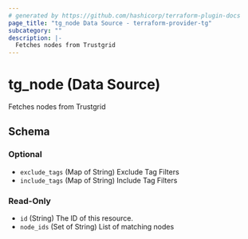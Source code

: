 ```yaml
---
# generated by https://github.com/hashicorp/terraform-plugin-docs
page_title: "tg_node Data Source - terraform-provider-tg"
subcategory: ""
description: |-
  Fetches nodes from Trustgrid
---
```


# tg_node (Data Source)

Fetches nodes from Trustgrid



<!-- schema generated by tfplugindocs -->
## Schema

### Optional

- `exclude_tags` (Map of String) Exclude Tag Filters
- `include_tags` (Map of String) Include Tag Filters

### Read-Only

- `id` (String) The ID of this resource.
- `node_ids` (Set of String) List of matching nodes


